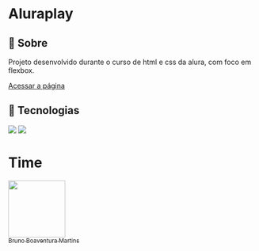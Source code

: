 <h1>Aluraplay</h1>

<h2>🔖 Sobre</h2>
<p>Projeto desenvolvido durante o curso de html e css da alura, com foco em flexbox.</p>

[Acessar a página]( https://brunomartins.github.io/flexbox/)

## 🚀 Tecnologias
<div>
  <img src="https://img.shields.io/badge/html5-%23E34F26.svg?style=for-the-badge&logo=html5&logoColor=white">
  <img src="https://img.shields.io/badge/css3-%231572B6.svg?style=for-the-badge&logo=css3&logoColor=white">
  
</div>

# Time
[<img loading="lazy" src="https://avatars.githubusercontent.com/u/152302844?v=4" width=115><br><sub>Bruno Boaventura Martins</sub>](https://github.com/BrunoMartins)
